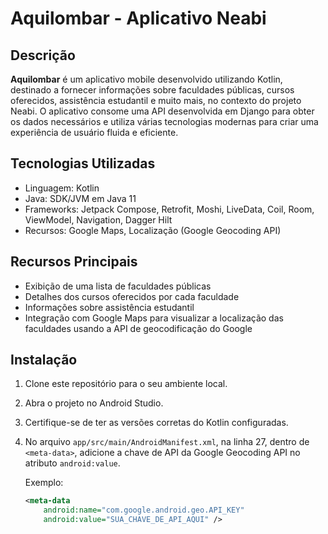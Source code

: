 # Aquilombar - Aplicativo Neabi

## Descrição

**Aquilombar** é um aplicativo mobile desenvolvido utilizando Kotlin, destinado a fornecer informações sobre faculdades públicas, cursos oferecidos, assistência estudantil e muito mais, no contexto do projeto Neabi. O aplicativo consome uma API desenvolvida em Django para obter os dados necessários e utiliza várias tecnologias modernas para criar uma experiência de usuário fluida e eficiente.

## Tecnologias Utilizadas

- Linguagem: Kotlin
- Java: SDK/JVM em Java 11
- Frameworks: Jetpack Compose, Retrofit, Moshi, LiveData, Coil, Room, ViewModel, Navigation, Dagger Hilt
- Recursos: Google Maps, Localização (Google Geocoding API)

## Recursos Principais

- Exibição de uma lista de faculdades públicas
- Detalhes dos cursos oferecidos por cada faculdade
- Informações sobre assistência estudantil
- Integração com Google Maps para visualizar a localização das faculdades usando a API de geocodificação do Google

## Instalação

1. Clone este repositório para o seu ambiente local.
2. Abra o projeto no Android Studio.
3. Certifique-se de ter as versões corretas do Kotlin configuradas.
4. No arquivo `app/src/main/AndroidManifest.xml`, na linha 27, dentro de `<meta-data>`, adicione a chave de API da Google Geocoding API no atributo `android:value`.

   Exemplo:
   ```xml
   <meta-data
       android:name="com.google.android.geo.API_KEY"
       android:value="SUA_CHAVE_DE_API_AQUI" />